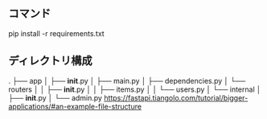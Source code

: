 ## コマンド
pip install -r requirements.txt

## ディレクトリ構成
.
├── app
│   ├── __init__.py
│   ├── main.py
│   ├── dependencies.py
│   └── routers
│   │   ├── __init__.py
│   │   ├── items.py
│   │   └── users.py
│   └── internal
│       ├── __init__.py
│       └── admin.py
https://fastapi.tiangolo.com/tutorial/bigger-applications/#an-example-file-structure